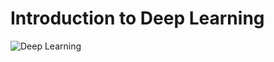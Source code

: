 # Introduction to Deep Learning

![Deep Learning](https://github.com/ADeepTech/Deep-Learning/blob/master/master/Images/Web/deep-learning.png "Deep Learning")